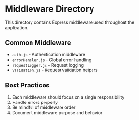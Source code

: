 # Middleware Directory

This directory contains Express middleware used throughout the application.

## Common Middleware

- `auth.js` - Authentication middleware
- `errorHandler.js` - Global error handling
- `requestLogger.js` - Request logging
- `validation.js` - Request validation helpers

## Best Practices

1. Each middleware should focus on a single responsibility
2. Handle errors properly
3. Be mindful of middleware order
4. Document middleware purpose and behavior